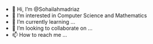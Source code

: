 - 👋 Hi, I’m @Sohailahmadriaz
- 👀 I’m interested in Computer Science and Mathematics
- 🌱 I’m currently learning ...
- 💞️ I’m looking to collaborate on ...
- 📫 How to reach me ...

<!---
Sohailahmadriaz/Sohailahmadriaz is a ✨ special ✨ repository because its `README.md` (this file) appears on your GitHub profile.
You can click the Preview link to take a look at your changes.
--->
